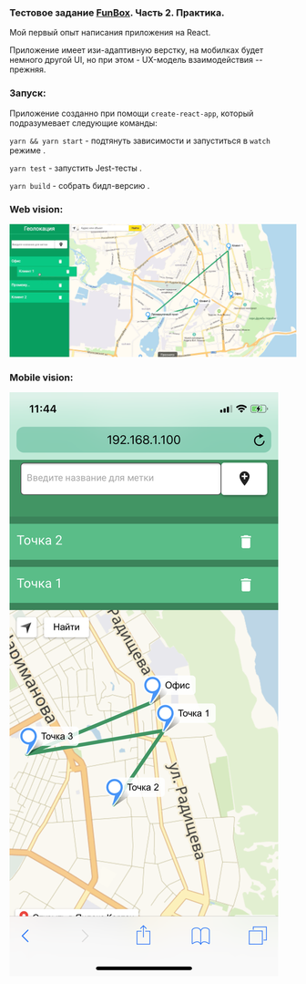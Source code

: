 ### Тестовое задание [FunBox](https://funbox.ru/). Часть 2. Практика.

Мой первый опыт написания приложения на React.

Приложение имеет изи-адаптивную верстку, на мобилках будет немного другой UI, но при этом - UX-модель взаимодействия -- прежняя.


### Запуск:

Приложение созданно при помощи `create-react-app`, который подразумевает следующие команды:

`yarn && yarn start` - подтянуть зависимости и запуститься в `watch` режиме .

`yarn test` - запустить Jest-тесты . 

`yarn build` - собрать бидл-версию . 


### Web vision:
![Web version](https://raw.githubusercontent.com/alexohotnikov/funbox-map_test/master/doc/img/1.png)
### Mobile vision:
![Mobile version](https://raw.githubusercontent.com/alexohotnikov/funbox-map_test/master/doc/img/2.PNG)
